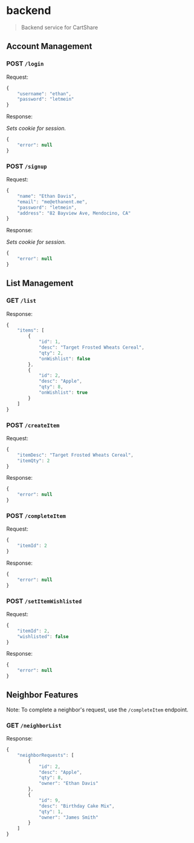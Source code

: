 # backend
> Backend service for CartShare

## Account Management

### POST `/login`

Request:

```js
{
	"username": "ethan",
	"password": "letmein"
}
```

Response:

*Sets cookie for session.*

```js
{
	"error": null
}
```

### POST `/signup`

Request:

```js
{
	"name": "Ethan Davis",
	"email": "me@ethanent.me",
	"password": "letmein",
	"address": "82 Bayview Ave, Mendocino, CA"
}
```

Response:

*Sets cookie for session.*

```js
{
	"error": null
}
```

## List Management

### GET `/list`

Response:

```js
{
	"items": [
		{
			"id": 1,
			"desc": "Target Frosted Wheats Cereal",
			"qty": 2,
			"onWishlist": false
		},
		{
			"id": 2,
			"desc": "Apple",
			"qty": 8,
			"onWishlist": true
		}
	]
}
```

### POST `/createItem`

Request:

```js
{
	"itemDesc": "Target Frosted Wheats Cereal",
	"itemQty": 2
}
```

Response:

```js
{
	"error": null
}
```

### POST `/completeItem`

Request:

```js
{
	"itemId": 2
}
```

Response:

```js
{
	"error": null
}
```

### POST `/setItemWishlisted`

Request:

```js
{
	"itemId": 2,
	"wishlisted": false
}
```

Response:

```js
{
	"error": null
}
```

## Neighbor Features

Note: To complete a neighbor's request, use the `/completeItem` endpoint.

### GET `/neighborList`

Response:

```js
{
	"neighborRequests": [
		{
			"id": 2,
			"desc": "Apple",
			"qty": 8,
			"owner": "Ethan Davis"
		},
		{
			"id": 9,
			"desc": "Birthday Cake Mix",
			"qty": 1,
			"owner": "James Smith"
		}
	]
}
```
